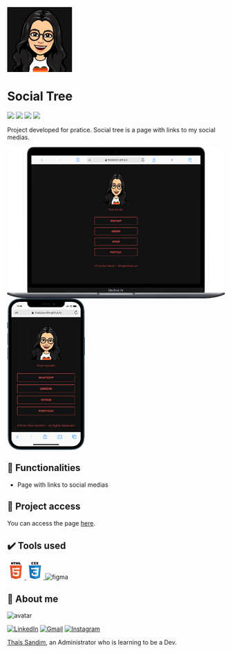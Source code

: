 <img align="center" src="img/avatar.svg" width="150px" height="150px"/>

# Social Tree

<p align="left">
<img src="http://img.shields.io/static/v1?label=STATUS&message=UNDER%20DEVELOPMENT&color=GREEN&style=for-the-badge"/>
<img src="https://img.shields.io/github/languages/count/thaisdsandim/social-tree?style=for-the-badge"/>
<img src="https://img.shields.io/github/repo-size/thaisdsandim/social-tree?style=for-the-badge"/>
<img src="https://img.shields.io/w3c-validation/html?style=for-the-badge&targetUrl=https%3A%2F%2Fgithub.com%2Fthaisdsandim%2Fsocial-tree%2Fblob%2Fmain%2Findex.html"/>
</p>

Project developed for pratice. Social tree is a page with links to my social medias.

<img src="img/desktop.png" align="center" width="660px" height="350px"/> <img src="img/mobile.png" align="center" width="180px" height="350px"/>

## :hammer: Functionalities

- Page with links to social medias

## 📁 Project access

You can access the page [here](https://thaisdsandim.github.io/social-tree/).

## ✔️ Tools used

<p align="left"> <a href="https://www.w3.org/html/" target="_blank" rel="noreferrer"> <img src="https://raw.githubusercontent.com/devicons/devicon/master/icons/html5/html5-original-wordmark.svg" alt="html5" width="40" height="40"/> </a> <a href="https://www.w3schools.com/css/" target="_blank" rel="noreferrer"> <img src="https://raw.githubusercontent.com/devicons/devicon/master/icons/css3/css3-original-wordmark.svg" alt="css3" width="40" height="40"/> </a> <img src="https://www.vectorlogo.zone/logos/figma/figma-icon.svg" alt="figma" width="40" height="40"/> </p>


## 👩 About me

![avatar](https://user-images.githubusercontent.com/96362469/180337164-4f1136b9-98ef-4329-9924-7e6e77f3b124.png)

[![LinkedIn](https://img.shields.io/badge/linkedin-%230077B5.svg?style=for-the-badge&logo=linkedin&logoColor=white)](https://linkedin.com/in/thaisdsandim) [![Gmail](https://img.shields.io/badge/Gmail-D14836?style=for-the-badge&logo=gmail&logoColor=white)](mailto:contatothais.sandim@gmail.com) [![Instagram](https://img.shields.io/badge/Instagram-%23E4405F.svg?style=for-the-badge&logo=Instagram&logoColor=white)](https://instagram.com/thatasandim) 

[Thaís Sandim](https://github.com/thaisdsandim), an Administrator who is learning to be a Dev.
